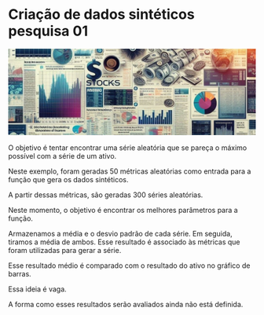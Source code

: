 # Criação de dados sintéticos pesquisa 01

![Texto Alternativo](https://github.com/rianlucascs/criacao_de_dados_sinteticos_pesquisa_1/blob/main/imag.jpg)

O objetivo é tentar encontrar uma série aleatória que se pareça o máximo possível com a série de um ativo.

Neste exemplo, foram geradas 50 métricas aleatórias como entrada para a função que gera os dados sintéticos.

A partir dessas métricas, são geradas 300 séries aleatórias.

Neste momento, o objetivo é encontrar os melhores parâmetros para a função.

Armazenamos a média e o desvio padrão de cada série. Em seguida, tiramos a média de ambos. Esse resultado é associado às métricas que foram utilizadas para gerar a série.

Esse resultado médio é comparado com o resultado do ativo no gráfico de barras.

Essa ideia é vaga.

A forma como esses resultados serão avaliados ainda não está definida.

